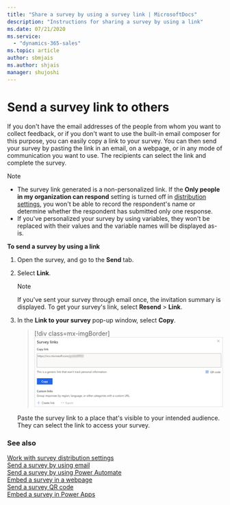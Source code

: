 ```yaml
---
title: "Share a survey by using a survey link | MicrosoftDocs"
description: "Instructions for sharing a survey by using a link"
ms.date: 07/21/2020
ms.service:
  - "dynamics-365-sales"
ms.topic: article
author: sbmjais
ms.author: shjais
manager: shujoshi
---
```


# Send a survey link to others

If you don't have the email addresses of the people from whom you want to collect feedback, or if you don't want to use the built-in email composer for this purpose, you can easily copy a link to your survey. You can then send your survey by pasting the link in an email, on a webpage, or in any mode of communication you want to use. The recipients can select the link and complete the survey.

> [!NOTE]
> - The survey link generated is a non-personalized link. If the **Only people in my organization can respond** setting is turned off in [distribution settings](distribution-settings.md), you won't be able to record the respondent's name or determine whether the respondent has submitted only one response.
> - If you've personalized your survey by using variables, they won't be replaced with their values and the variable names will be displayed as-is.

**To send a survey by using a link**

1. Open the survey, and go to the **Send** tab.

2. Select **Link**.

    > [!NOTE]
    > If you've sent your survey through email once, the invitation summary is displayed. To get your survey's link, select **Resend** > **Link**.

3. In the **Link to your survey** pop-up window, select **Copy**.

    > [!div class=mx-imgBorder]
    > ![Get the survey link for sharing](media/survey-link.png "Get the survey link for sharing")

    Paste the survey link to a place that's visible to your intended audience. They can select the link to access your survey.

### See also

[Work with survey distribution settings](distribution-settings.md)<br>
[Send a survey by using email](send-survey-email.md)<br>
[Send a survey by using Power Automate](send-survey-flow.md)<br>
[Embed a survey in a webpage](embed-web-page.md)<br>
[Send a survey QR code](send-survey-qrcode.md)<br>
[Embed a survey in Power Apps](embed-survey-powerapps.md)
